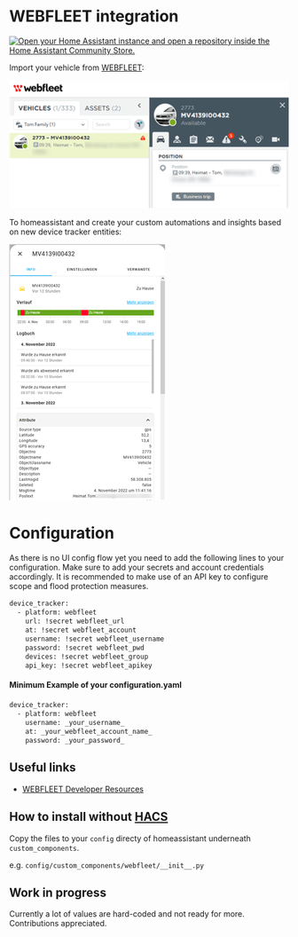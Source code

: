 # WEBFLEET integration

[![Open your Home Assistant instance and open a repository inside the Home Assistant Community Store.](https://my.home-assistant.io/badges/hacs_repository.svg)](https://my.home-assistant.io/redirect/hacs_repository/?owner=tom-winkler&repository=ha-webfleet-integration&category=integration)

Import your vehicle from [WEBFLEET](https://live.webfleet.com/web/index.html):

![screenshot of vehicle in WEBFLEET UI](images/webfleet-sample.png "WEBFLEET Vehicle")

To homeassistant and create your custom automations and insights based on new device tracker entities:

![screenshot of ha showing vehicle details](images/example.png "Vehicle Entity")

# Configuration

As there is no UI config flow yet you need to add the following lines to your configuration.
Make sure to add your secrets and account credentials accordingly. 
It is recommended to make use of an API key to configure scope and flood protection measures.

    device_tracker:
      - platform: webfleet
        url: !secret webfleet_url
        at: !secret webfleet_account
        username: !secret webfleet_username
        password: !secret webfleet_pwd
        devices: !secret webfleet_group
        api_key: !secret webfleet_apikey

#### Minimum Example of your configuration.yaml
    device_tracker:
      - platform: webfleet
        username: _your_username_
        at: _your_webfleet_account_name_
        password: _your_password_

## Useful links

- [WEBFLEET Developer Resources](https://www.webfleet.com/en_gb/webfleet/partners/integration/developer-resources/)


## How to install without [HACS](https://hacs.xyz/)

Copy the files to your `config` directy of homeassistant underneath `custom_components`.

e.g. `config/custom_components/webfleet/__init__.py`

## Work in progress

Currently a lot of values are hard-coded and not ready for more. 
Contributions appreciated.
